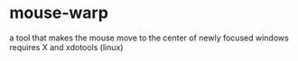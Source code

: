 # mouse-warp
a tool that makes the mouse move to the center of newly focused windows
requires X and xdotools (linux)
